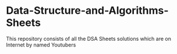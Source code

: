 # Data-Structure-and-Algorithms-Sheets
This repository consists of all the DSA Sheets solutions which are on Internet by named Youtubers
